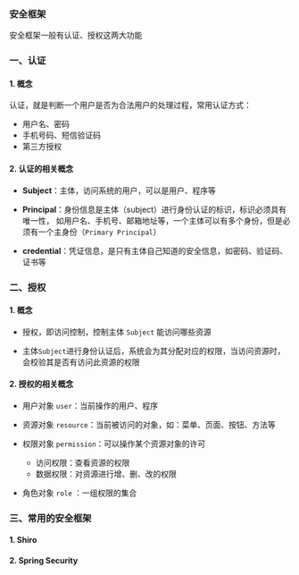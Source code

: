 ### 安全框架
安全框架一般有认证、授权这两大功能

### 一、认证
#### 1. 概念
认证，就是判断一个用户是否为合法用户的处理过程，常用认证方式：
* 用户名、密码
* 手机号码、短信验证码
* 第三方授权

#### 2. 认证的相关概念
* **Subject**：主体，访问系统的用户，可以是用户、程序等

* **Principal**：身份信息是主体（subject）进行身份认证的标识，标识必须具有唯一性，
如用户名、手机号、邮箱地址等，一个主体可以有多个身份，但是必须有一个主身份（`Primary Principal`）

* **credential**：凭证信息，是只有主体自己知道的安全信息，如密码、验证码、证书等



### 二、授权
#### 1. 概念
* 授权，即访问控制，控制主体 `Subject` 能访问哪些资源

* 主体`Subject`进行身份认证后，系统会为其分配对应的权限，当访问资源时，
会校验其是否有访问此资源的权限

#### 2. 授权的相关概念
* 用户对象 `user`：当前操作的用户、程序

* 资源对象 `resource`：当前被访问的对象，如：菜单、页面、按钮、方法等

* 权限对象 `permission`：可以操作某个资源对象的许可
    * 访问权限：查看资源的权限
    * 数据权限：对资源进行增、删、改的权限

* 角色对象 `role` ：一组权限的集合



### 三、常用的安全框架
#### 1. Shiro


#### 2. Spring Security






